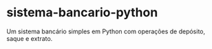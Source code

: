 # sistema-bancario-python
Um sistema bancário simples em Python com operações de depósito, saque e extrato.
